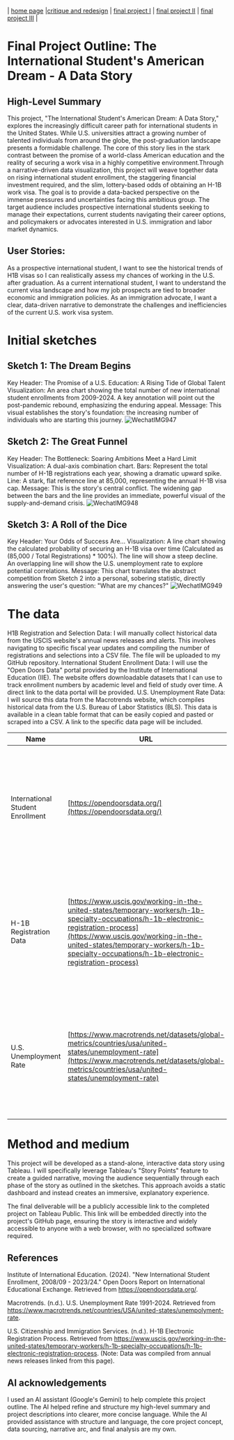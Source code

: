 | [home page](https://katttttrena.github.io/TSWDportfolio/) |[critique and redesign](critique-and-redesign) | [final project I](final-project-part-one) | [final project II](final-project-part-two) | [final project III](final-project-part-three) |

# Final Project Outline: The International Student's American Dream - A Data Story

## High-Level Summary
This project, "The International Student's American Dream: A Data Story," explores the increasingly difficult career path for international students in the United States. While U.S. universities attract a growing number of talented individuals from around the globe, the post-graduation landscape presents a formidable challenge. The core of this story lies in the stark contrast between the promise of a world-class American education and the reality of securing a work visa in a highly competitive environment.Through a narrative-driven data visualization, this project will weave together data on rising international student enrollment, the staggering financial investment required, and the slim, lottery-based odds of obtaining an H-1B work visa. The goal is to provide a data-backed perspective on the immense pressures and uncertainties facing this ambitious group. The target audience includes prospective international students seeking to manage their expectations, current students navigating their career options, and policymakers or advocates interested in U.S. immigration and labor market dynamics.



## User Stories:
As a prospective international student, I want to see the historical trends of H1B visas so I can realistically assess my chances of working in the U.S. after graduation.
As a current international student, I want to understand the current visa landscape and how my job prospects are tied to broader economic and immigration policies.
As an immigration advocate, I want a clear, data-driven narrative to demonstrate the challenges and inefficiencies of the current U.S. work visa system.


# Initial sketches
## Sketch 1: The Dream Begins
Key Header: The Promise of a U.S. Education: A Rising Tide of Global Talent
Visualization: An area chart showing the total number of new international student enrollments from 2009-2024. A key annotation will point out the post-pandemic rebound, emphasizing the enduring appeal.
Message: This visual establishes the story's foundation: the increasing number of individuals who are starting this journey.
![WechatIMG947](https://github.com/user-attachments/assets/4a5f302a-1f6d-45e9-ade0-b24efb51daa7)

## Sketch 2: The Great Funnel
Key Header: The Bottleneck: Soaring Ambitions Meet a Hard Limit
Visualization: A dual-axis combination chart.
Bars: Represent the total number of H-1B registrations each year, showing a dramatic upward spike.
Line: A stark, flat reference line at 85,000, representing the annual H-1B visa cap.
Message: This is the story's central conflict. The widening gap between the bars and the line provides an immediate, powerful visual of the supply-and-demand crisis.
![WechatIMG948](https://github.com/user-attachments/assets/1ee9ed59-4d58-44cc-a8fd-0ac004f14695)

## Sketch 3: A Roll of the Dice
Key Header: Your Odds of Success Are...
Visualization: A line chart showing the calculated probability of securing an H-1B visa over time (Calculated as (85,000 / Total Registrations) * 100%). The line will show a steep decline. An overlapping line will show the U.S. unemployment rate to explore potential correlations.
Message: This chart translates the abstract competition from Sketch 2 into a personal, sobering statistic, directly answering the user's question: "What are my chances?"
![WechatIMG949](https://github.com/user-attachments/assets/3424113a-d867-4ae4-b2f8-3f94d1751f10)

# The data
H1B Registration and Selection Data: I will manually collect historical data from the USCIS website's annual news releases and alerts. This involves navigating to specific fiscal year updates and compiling the number of registrations and selections into a CSV file. The file will be uploaded to my GitHub repository.
International Student Enrollment Data: I will use the "Open Doors Data" portal provided by the Institute of International Education (IIE). The website offers downloadable datasets that I can use to track enrollment numbers by academic level and field of study over time. A direct link to the data portal will be provided.
U.S. Unemployment Rate Data: I will source this data from the Macrotrends website, which compiles historical data from the U.S. Bureau of Labor Statistics (BLS). This data is available in a clean table format that can be easily copied and pasted or scraped into a CSV. A link to the specific data page will be included.

| Name | URL | Description |
|------|-----|-------------|
|International Student Enrollment|[https://opendoorsdata.org/](https://opendoorsdata.org/)|Sourced from the Institute of International Education's Open Doors Report. This will be used to show the rising number of students beginning this journey.|
|H-1B Registration Data|[https://www.uscis.gov/working-in-the-united-states/temporary-workers/h-1b-specialty-occupations/h-1b-electronic-registration-process](https://www.uscis.gov/working-in-the-united-states/temporary-workers/h-1b-specialty-occupations/h-1b-electronic-registration-process)|Compiled from USCIS press releases. This data is the core of the story, used to illustrate the "bottleneck" of soaring applications vs. a static visa cap.|
|U.S. Unemployment Rate|[https://www.macrotrends.net/datasets/global-metrics/countries/usa/united-states/unemployment-rate](https://www.macrotrends.net/datasets/global-metrics/countries/usa/united-states/unemployment-rate)|Sourced from Macrotrends (compiling BLS data). This provides economic context to see how the job market correlates with visa competition.|

# Method and medium
This project will be developed as a stand-alone, interactive data story using Tableau. I will specifically leverage Tableau's "Story Points" feature to create a guided narrative, moving the audience sequentially through each phase of the story as outlined in the sketches. This approach avoids a static dashboard and instead creates an immersive, explanatory experience.

The final deliverable will be a publicly accessible link to the completed project on Tableau Public. This link will be embedded directly into the project's GitHub page, ensuring the story is interactive and widely accessible to anyone with a web browser, with no specialized software required.

## References
Institute of International Education. (2024). "New International Student Enrollment, 2008/09 - 2023/24." Open Doors Report on International Educational Exchange. Retrieved from https://opendoorsdata.org/.

Macrotrends. (n.d.). U.S. Unemployment Rate 1991-2024. Retrieved from https://www.macrotrends.net/countries/USA/united-states/unempolyment-rate.

U.S. Citizenship and Immigration Services. (n.d.). H-1B Electronic Registration Process. Retrieved from https://www.uscis.gov/working-in-the-united-states/temporary-workers/h-1b-specialty-occupations/h-1b-electronic-registration-process. (Note: Data was compiled from annual news releases linked from this page).

## AI acknowledgements
I used an AI assistant (Google's Gemini) to help complete this project outline. The AI helped refine and structure my high-level summary and project descriptions into clearer, more concise language. While the AI provided assistance with structure and language, the core project concept, data sourcing, narrative arc, and final analysis are my own.
